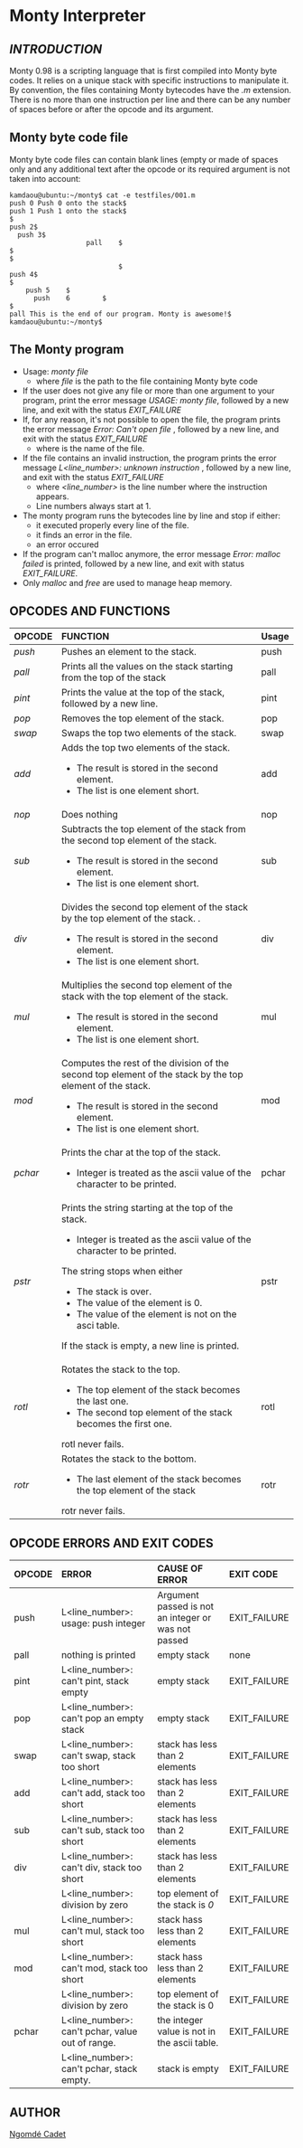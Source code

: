# Monty Interpreter


## *INTRODUCTION*

Monty 0.98 is a scripting language that is first compiled into Monty byte codes.
It relies on a unique stack with specific instructions to manipulate it.
By convention, the files containing Monty bytecodes have the *.m* extension. There is no more than one instruction per line  and there can be any number of spaces before or after the opcode and its argument.

## Monty byte code file

Monty byte code files can contain blank lines (empty or made of spaces only and any additional text after the opcode or its required argument is not taken into account:

```
kamdaou@ubuntu:~/monty$ cat -e testfiles/001.m
push 0 Push 0 onto the stack$
push 1 Push 1 onto the stack$
$
push 2$
  push 3$
                   pall    $
$
$
                           $
push 4$
$
    push 5    $
      push    6        $
$
pall This is the end of our program. Monty is awesome!$
kamdaou@ubuntu:~/monty$
```

## The Monty program

- Usage: *monty file*
	* where *file* is the path to the file containing Monty byte code
- If the user does not give any file or more than one argument to your program, print the error message *USAGE: monty file*, followed by a new line, and exit with the status *EXIT_FAILURE*
- If, for any reason, it's not possible to open the file, the program prints the error message *Error: Can't open file <file>*, followed by a new line, and exit with the status *EXIT_FAILURE*
	* where *<file>* is the name of the file.
- If the file contains an invalid instruction, the program prints the error message *L<line_number>: unknown instruction <opcode>*, followed by a new line, and exit with the status *EXIT_FAILURE*
	* where *<line_number>* is the line number where the instruction appears.
	* Line numbers always start at 1.
- The monty program runs the bytecodes line by line and stop if either:
	* it executed properly every line of the file.
	* it finds an error in the file.
	* an error occured
- If the program can't malloc anymore, the error message *Error: malloc failed* is printed, followed by a new line, and exit with status *EXIT_FAILURE*.
- Only *malloc* and *free* are used to manage heap memory.

## OPCODES AND FUNCTIONS

| OPCODE  | FUNCTION				  | Usage |
| :-----  | :------------------------------------ | :---  |
| *push*  | Pushes an element to the stack.	  | push <int> |
| *pall*  | Prints all the values on the stack starting from the top of the stack | pall |
| *pint*  | Prints the value at the top of the stack, followed by a new line. | pint |
| *pop*   | Removes the top element of the stack. | pop |
| *swap*  | Swaps the top two elements of the stack. | swap |
| *add*   | Adds the top two elements of the stack.<ul><li>The result is stored in the second element.</li><li>The list is one element short.</li></ul> | add |
| *nop*   | Does nothing | nop |
| *sub*   | Subtracts the top element of the stack from the second top element of the stack.<ul><li>The result is stored in the second element.</li><li>The list is one element short.</li></ul>| sub |
| *div*     | Divides the second top element of the stack by the top element of the stack. .<ul><li>The result is stored in the second element.</li><li>The list is one element short.</li></ul> | div |
| *mul*     | Multiplies the second top element of the stack with the top element of the stack.<ul><li>The result is stored in the second element.</li><li>The list is one element short.</li></ul> | mul |
| *mod* | Computes the rest of the division of the second top element of the stack by the top element of the stack.<ul><li>The result is stored in the second element.</li><li>The list is one element short.</li></ul> | mod |
| *pchar* | Prints the char at the top of the stack. <ul><li>Integer is treated as the ascii value of the character to be printed.</li></ul> | pchar |
| *pstr*  | Prints the string starting at the top of the stack. <ul><li>Integer is treated as the ascii value of the character to be printed.</li></ul> The string stops when either <ul><li>The stack is over.</li><li>The value of the element is 0.</li><li>The value of the element is not on the asci table.</li></ul> <p>If the stack is empty, a new line is printed.</p> | pstr |
| *rotl*  | Rotates the stack to the top. <ul><li>The top element of the stack becomes the last one.</li><li>The second top element of the stack becomes the first one.</li></ul> rotl never fails.  | rotl |
| *rotr*  | Rotates the stack to the bottom. <ul><li>The last element of the stack becomes the top element of the stack</li></ul> rotr never fails. | rotr |

## OPCODE ERRORS AND EXIT CODES

| OPCODE  | ERROR		| CAUSE OF ERROR	| EXIT CODE  |
| :---    | :---		| :---			| :---	     |
| push    | L<line_number>: usage: push integer | Argument passed is not an integer or was not passed | EXIT_FAILURE |
| pall    | nothing is printed | empty stack | none |
| pint    | L<line_number>: can't pint, stack empty | empty  stack | EXIT_FAILURE |
| pop     | L<line_number>: can't pop an empty stack | empty stack | EXIT_FAILURE |
| swap    | L<line_number>: can't swap, stack too short | stack has less than 2 elements | EXIT_FAILURE |
| add     | L<line_number>: can't add, stack too short | stack has less than 2 elements | EXIT_FAILURE |
| sub     | L<line_number>: can't sub, stack too short | stack has less than 2 elements | EXIT_FAILURE |
| div     | L<line_number>: can't div, stack too short | stack has less than 2 elements | EXIT_FAILURE |
|         | L<line_number>: division by zero | top element of the stack is *0* | EXIT_FAILURE |
| mul     | L<line_number>: can't mul, stack too short | stack hass less than 2 elements | EXIT_FAILURE |
| mod     | L<line_number>: can't mod, stack too short | stack hass less than 2 elements | EXIT_FAILURE |
|         | L<line_number>: division by zero | top element of the stack is 0 | EXIT_FAILURE |
| pchar   | L<line_number>: can't pchar, value out of range. | the integer value is not in the ascii table. | EXIT_FAILURE |
|         | L<line_number>: can't pchar, stack empty. | stack is empty | EXIT_FAILURE |


## AUTHOR 

[Ngomdé Cadet](nkamdaou@gmail.com)

